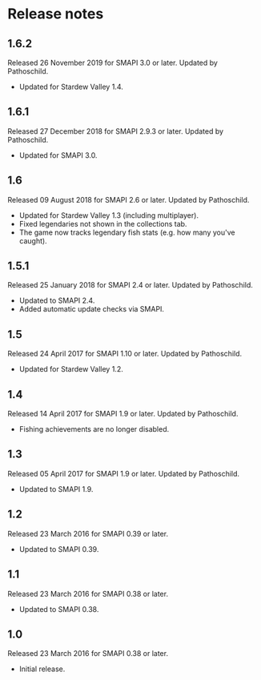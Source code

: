 # Release notes
## 1.6.2
Released 26 November 2019 for SMAPI 3.0 or later. Updated by Pathoschild.

* Updated for Stardew Valley 1.4.

## 1.6.1
Released 27 December 2018 for SMAPI 2.9.3 or later. Updated by Pathoschild.

* Updated for SMAPI 3.0.

## 1.6
Released 09 August 2018 for SMAPI 2.6 or later. Updated by Pathoschild.

* Updated for Stardew Valley 1.3 (including multiplayer).
* Fixed legendaries not shown in the collections tab.
* The game now tracks legendary fish stats (e.g. how many you've caught).

## 1.5.1
Released 25 January 2018 for SMAPI 2.4 or later. Updated by Pathoschild.

* Updated to SMAPI 2.4.
* Added automatic update checks via SMAPI.

## 1.5
Released 24 April 2017 for SMAPI 1.10 or later. Updated by Pathoschild.

* Updated for Stardew Valley 1.2.

## 1.4
Released 14 April 2017 for SMAPI 1.9 or later. Updated by Pathoschild.

* Fishing achievements are no longer disabled.

## 1.3
Released 05 April 2017 for SMAPI 1.9 or later. Updated by Pathoschild.

* Updated to SMAPI 1.9.

## 1.2
Released 23 March 2016 for SMAPI 0.39 or later.

* Updated to SMAPI 0.39.

## 1.1
Released 23 March 2016 for SMAPI 0.38 or later.

* Updated to SMAPI 0.38.

## 1.0
Released 23 March 2016 for SMAPI 0.38 or later.

* Initial release.
